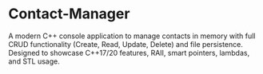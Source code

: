 # Contact-Manager
A modern C++ console application to manage contacts in memory with full CRUD functionality (Create, Read, Update, Delete) and file persistence. Designed to showcase C++17/20 features, RAII, smart pointers, lambdas, and STL usage.
